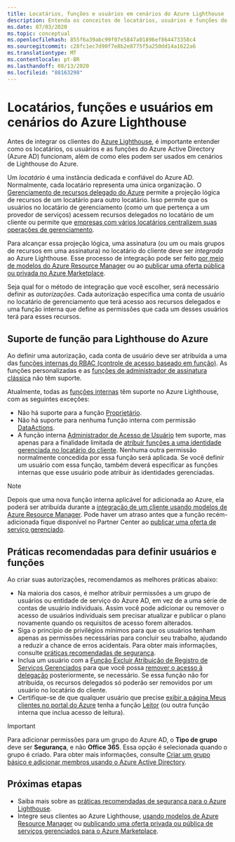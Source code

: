 ```yaml
---
title: Locatários, funções e usuários em cenários do Azure Lighthouse
description: Entenda os conceitos de locatários, usuários e funções do Azure Active Directory, além de como eles podem ser usados em cenários do Azure Lighthouse.
ms.date: 07/03/2020
ms.topic: conceptual
ms.openlocfilehash: 855f6a39abc99f07e5847a01896ef864473358c4
ms.sourcegitcommit: c28fc1ec7d90f7e8b2e8775f5a250dd14a1622a6
ms.translationtype: MT
ms.contentlocale: pt-BR
ms.lasthandoff: 08/13/2020
ms.locfileid: "88163298"
---
```

# <a name="tenants-roles-and-users-in-azure-lighthouse-scenarios"></a>Locatários, funções e usuários em cenários do Azure Lighthouse

Antes de integrar os clientes do [Azure Lighthouse](../overview.md), é importante entender como os locatários, os usuários e as funções do Azure Active Directory (Azure AD) funcionam, além de como eles podem ser usados em cenários de Lighthouse do Azure.

Um *locatário* é uma instância dedicada e confiável do Azure AD. Normalmente, cada locatário representa uma única organização. O [Gerenciamento de recursos delegado do Azure](azure-delegated-resource-management.md) permite a projeção lógica de recursos de um locatário para outro locatário. Isso permite que os usuários no locatário de gerenciamento (como um que pertença a um provedor de serviços) acessem recursos delegados no locatário de um cliente ou permite que [empresas com vários locatários centralizem suas operações de gerenciamento](enterprise.md).

Para alcançar essa projeção lógica, uma assinatura (ou um ou mais grupos de recursos em uma assinatura) no locatário do cliente deve ser *integrada* ao Azure Lighthouse. Esse processo de integração pode ser feito [por meio de modelos do Azure Resource Manager](../how-to/onboard-customer.md) ou ao [publicar uma oferta pública ou privada no Azure Marketplace](../how-to/publish-managed-services-offers.md).

Seja qual for o método de integração que você escolher, será necessário definir as *autorizações*. Cada autorização especifica uma conta de usuário no locatário de gerenciamento que terá acesso aos recursos delegados e uma função interna que define as permissões que cada um desses usuários terá para esses recursos.

## <a name="role-support-for-azure-lighthouse"></a>Suporte de função para Lighthouse do Azure

Ao definir uma autorização, cada conta de usuário deve ser atribuída a uma das [funções internas do RBAC (controle de acesso baseado em função)](../../role-based-access-control/built-in-roles.md). As funções personalizadas e as [funções de administrador de assinatura clássica](../../role-based-access-control/classic-administrators.md) não têm suporte.

Atualmente, todas as [funções internas](../../role-based-access-control/built-in-roles.md) têm suporte no Azure Lighthouse, com as seguintes exceções:

- Não há suporte para a função [Proprietário](../../role-based-access-control/built-in-roles.md#owner).
- Não há suporte para nenhuma função interna com permissão [DataActions](../../role-based-access-control/role-definitions.md#dataactions).
- A função interna [Administrador de Acesso de Usuário](../../role-based-access-control/built-in-roles.md#user-access-administrator) tem suporte, mas apenas para a finalidade limitada de [atribuir funções a uma identidade gerenciada no locatário do cliente](../how-to/deploy-policy-remediation.md#create-a-user-who-can-assign-roles-to-a-managed-identity-in-the-customer-tenant). Nenhuma outra permissão normalmente concedida por essa função será aplicada. Se você definir um usuário com essa função, também deverá especificar as funções internas que esse usuário pode atribuir às identidades gerenciadas.

> [!NOTE]
> Depois que uma nova função interna aplicável for adicionada ao Azure, ela poderá ser atribuída durante a [integração de um cliente usando modelos de Azure Resource Manager](../how-to/onboard-customer.md). Pode haver um atraso antes que a função recém-adicionada fique disponível no Partner Center ao [publicar uma oferta de serviço gerenciado](../how-to/publish-managed-services-offers.md).

## <a name="best-practices-for-defining-users-and-roles"></a>Práticas recomendadas para definir usuários e funções

Ao criar suas autorizações, recomendamos as melhores práticas abaixo:

- Na maioria dos casos, é melhor atribuir permissões a um grupo de usuários ou entidade de serviço do Azure AD, em vez de a uma série de contas de usuário individuais. Assim você pode adicionar ou remover o acesso de usuários individuais sem precisar atualizar e publicar o plano novamente quando os requisitos de acesso forem alterados.
- Siga o princípio de privilégios mínimos para que os usuários tenham apenas as permissões necessárias para concluir seu trabalho, ajudando a reduzir a chance de erros acidentais. Para obter mais informações, consulte [práticas recomendadas de segurança](../concepts/recommended-security-practices.md).
- Inclua um usuário com a [Função Excluir Atribuição de Registro de Serviços Gerenciados](../../role-based-access-control/built-in-roles.md#managed-services-registration-assignment-delete-role) para que você possa [remover o acesso à delegação](../how-to/remove-delegation.md) posteriormente, se necessário. Se essa função não for atribuída, os recursos delegados só poderão ser removidos por um usuário no locatário do cliente.
- Certifique-se de que qualquer usuário que precise [exibir a página Meus clientes no portal do Azure](../how-to/view-manage-customers.md) tenha a função [Leitor](../../role-based-access-control/built-in-roles.md#reader) (ou outra função interna que inclua acesso de leitura).

> [!IMPORTANT]
> Para adicionar permissões para um grupo do Azure AD, o **Tipo de grupo** deve ser **Segurança**, e não **Office 365**. Essa opção é selecionada quando o grupo é criado. Para obter mais informações, consulte [Criar um grupo básico e adicionar membros usando o Azure Active Directory](../../active-directory/fundamentals/active-directory-groups-create-azure-portal.md).

## <a name="next-steps"></a>Próximas etapas

- Saiba mais sobre as [práticas recomendadas de segurança para o Azure Lighthouse](recommended-security-practices.md).
- Integre seus clientes ao Azure Lighthouse, [usando modelos de Azure Resource Manager](../how-to/onboard-customer.md) ou [publicando uma oferta privada ou pública de serviços gerenciados para o Azure Marketplace](../how-to/publish-managed-services-offers.md).
